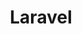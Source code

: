 ---
title: "Laravel"
img: "https://upload.wikimedia.org/wikipedia/commons/thumb/9/9a/Laravel.svg/1200px-Laravel.svg.png"
---